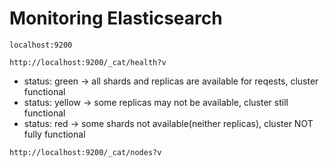 # Monitoring Elasticsearch


```shell
localhost:9200

http://localhost:9200/_cat/health?v
```

- status: green  -> all shards and replicas are available for reqests, cluster functional
- status: yellow -> some replicas may not be available, cluster still functional
- status: red    -> some shards not available(neither replicas), cluster NOT fully functional

```shell
http://localhost:9200/_cat/nodes?v
```
